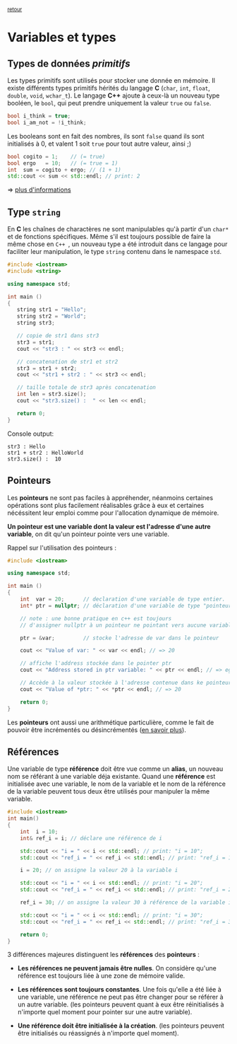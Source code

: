 <p><sup><a href="readme.md">retour</a></sup></p>

# Variables et types

## Types de données *primitifs*

Les types primitifs sont utilisés pour stocker une donnée en mémoire.
Il existe différents types primitifs hérités du langage **C** (`char`, `int`, `float`, `double`, `void`, `wchar_t`). Le langage **C++** ajoute à ceux-là un nouveau type booléen, le `bool`, qui peut prendre uniquement la valeur `true` ou `false`.

```cpp
bool i_think = true;
bool i_am_not = !i_think;
```

Les booleans sont en fait des nombres, ils sont `false` quand ils sont initialisés à 0, et valent 1 soit `true` pour tout autre valeur, ainsi ;)

```cpp
bool cogito = 1;    // (= true)
bool ergo   = 10;   // (= true = 1)
int  sum = cogito + ergo; // (1 + 1)
std::cout << sum << std::endl; // print: 2
```

=> [plus d'informations](https://www.tutorialspoint.com/cplusplus/cpp_data_types.htm)

## Type `string`

En **C** les chaînes de charactères ne sont manipulables qu'à partir d'un `char*` et de fonctions spécifiques. Même s'il est toujours possible de faire la même chose en ``C++ ``, un nouveau type a été introduit dans ce langage pour faciliter leur manipulation, le type `string` contenu dans le namespace `std`.

```cpp
#include <iostream>
#include <string>

using namespace std;

int main ()
{
   string str1 = "Hello";
   string str2 = "World";
   string str3;

   // copie de str1 dans str3
   str3 = str1;
   cout << "str3 : " << str3 << endl;

   // concatenation de str1 et str2
   str3 = str1 + str2;
   cout << "str1 + str2 : " << str3 << endl;

   // taille totale de str3 après concatenation
   int len = str3.size();
   cout << "str3.size() :  " << len << endl;

   return 0;
}
```

Console output:
```
str3 : Hello
str1 + str2 : HelloWorld
str3.size() :  10
```

## Pointeurs

Les **pointeurs** ne sont pas faciles à appréhender, néanmoins certaines opérations sont plus facilement réalisables grâce à eux et certaines nécéssitent leur emploi comme pour l'allocation dynamique de mémoire.

**Un pointeur est une variable dont la valeur est l'adresse d'une autre variable**, on dit qu'un pointeur pointe vers une variable.

Rappel sur l'utilisation des pointeurs :

```cpp
#include <iostream>

using namespace std;

int main ()
{
    int  var = 20;      // declaration d'une variable de type entier.
    int* ptr = nullptr; // déclaration d'une variable de type "pointeur sur int"

    // note : une bonne pratique en c++ est toujours
    // d'assigner nullptr à un pointeur ne pointant vers aucune variable

    ptr = &var;         // stocke l'adresse de var dans le pointeur

    cout << "Value of var: " << var << endl; // => 20

    // affiche l'address stockée dans le pointer ptr
    cout << "Address stored in ptr variable: " << ptr << endl; // => eg: 0x7fff5fbff768

    // Accède à la valeur stockée à l'adresse contenue dans ke pointeur (par déréférencement)
    cout << "Value of *ptr: " << *ptr << endl; // => 20

    return 0;
}
```

Les **pointeurs** ont aussi une arithmétique particulière, comme le fait de pouvoir être incrémentés ou désincrémentés ([en savoir plus](https://www.tutorialspoint.com/cplusplus/cpp_pointer_arithmatic.htm)).

## Références

Une variable de type **référence** doit être vue comme un **alias**, un nouveau nom se référant à une variable déja existante. Quand une **référence** est initialisée avec une variable, le nom de la variable et le nom de la référence de la variable peuvent tous deux être utilisés pour manipuler la même variable.

```cpp
#include <iostream>
int main()
{
    int  i = 10;
    int& ref_i = i; // déclare une référence de i

    std::cout << "i = " << i << std::endl; // print: "i = 10";
    std::cout << "ref_i = " << ref_i << std::endl; // print: "ref_i = 10";

    i = 20; // on assigne la valeur 20 à la variable i

    std::cout << "i = " << i << std::endl; // print: "i = 20";
    std::cout << "ref_i = " << ref_i << std::endl; // print: "ref_i = 20";

    ref_i = 30; // on assigne la valeur 30 à référence de la variable i

    std::cout << "i = " << i << std::endl; // print: "i = 30";
    std::cout << "ref_i = " << ref_i << std::endl; // print: "ref_i = 30";

    return 0;
}
```

3 différences majeures distinguent les **références** des **pointeurs** :

- **Les références ne peuvent jamais être nulles**. On considère qu'une référence est toujours liée à une zone de mémoire valide.

- **Les références sont toujours constantes**. Une fois qu'elle a été liée à une variable, une référence ne peut pas être changer pour se référer à un autre variable. (les pointeurs peuvent quant à eux être réinitialisés à n'importe quel moment pour pointer sur une autre variable).

- **Une référence doit être initialisée à la création**. (les pointeurs peuvent être initialisés ou réassignés à n'importe quel moment).

